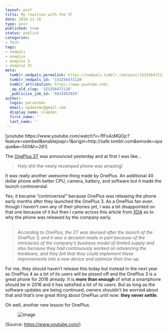 ```yaml
---
layout: post
title: My reaction with the 3T
date: 2016-11-16
type: post
published: true
status: publish
categories:
- Tech
tags:
- nedpals
- oneplus
- oneplus 3
- oneplus 3t
meta:
  tumblr_nedpals_permalink: https://nedpals.tumblr.com/post/153256472128/the-oneplus-3t-was-announced-yesterday-and-at
  tumblr_nedpals_id: '153256472128'
  tumblr_attribution: https://www.youtube.com/
  _wp_old_slug: '153256472128'
  _publicize_job_id: '5832892829'
author:
  login: parveshmc
  email: npdoesmc@gmail.com
  display_name: slapden
  first_name: ''
  last_name: ''
---
```

<p>[youtube https://www.youtube.com/watch?v=1fFx4oMQ0jc?feature=oembed&amp;enablejsapi=1&amp;origin=http://safe.txmblr.com&amp;wmode=opaque&amp;w=500&amp;h=281]</p>
<p>The <a href="https://oneplus.net/3t">OnePlus 3T</a> was announced yesterday and at first I was like…</p>
<blockquote><p>
Holy shit the newly revamped phone was amazing!</p></blockquote>
<p>It was really another awesome thing made by OnePlus. An additional 40 dollar phone with better CPU, camera, battery, and software but it made the launch controversial.&nbsp;</p>
<p>Yes, it became “controversial” because OnePlus was releasing the phone early months after they launched the OnePlus 3. As a OnePlus fan even though I haven’t own any of their phones yet, I was a bit disappointed on that one because of it but then I came across this article from <a href="http://www.xda-developers.com/exclusive-the-philosophy-behind-the-op3t-why-oneplus-released-this-device-and-what-it-means-for-the-future-of-your-oneplus-3/">XDA</a> as to why the phone was released by the company early.</p>
<blockquote><p><i></i></p>
<p><i><br />
</i><i>According to OnePlus, the 3T was devised after the launch of the OnePlus 3, and it was a decision made in part because of the intricacies of the company’s business model of limited supply and also because they had continuously worked on advancing the hardware, and they felt that they could implement these improvements into a new device and optimize their line-up.&nbsp;</i></p></blockquote>
<p>For me, they should haven’t release this today but instead in the next year as OnePlus 4 as a lot of its users will be pissed off and the OnePlus 3 is a great phone for 2016 already. It is <b>more than enough </b>of what a smartphone should be in 2016 and it has satisfied a lot of its users. But as long as the software updates are being continued, owners shouldn’t be worried about that and that’s one great thing about OnePlus until now: <b>they never settle</b>.</p>
<p>Oh well, another new lesson for OnePlus.</p>
<figure class="tmblr-full"><img src="/images/uploads/tumblr_inline_ograzkGytg1uz3jh6_500.gif" alt="image" /></figure>
<p class="attribution">(<span>Source:</span> <a href="https://www.youtube.com/">https://www.youtube.com/</a>)</p>
